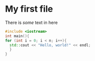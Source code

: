 # My first file
There is *some* text in here

```cpp
#include <iostream>
int main(){
for (int i = 0; i < n; i++){
  std::cout << "Hello, world!" << endl;
  }
}
```
